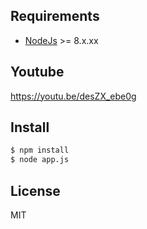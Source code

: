 

## Requirements
* [NodeJs](http://nodejs.org) >= 8.x.xx 

## Youtube
https://youtu.be/desZX_ebe0g

## Install

```sh
$ npm install
$ node app.js
```

## License

MIT
